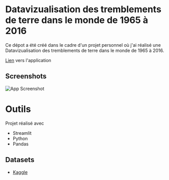 
# Datavizualisation des tremblements de terre dans le monde de 1965 à 2016

Ce dépot a été créé dans le cadre d'un projet personnel où j'ai réalisé une Datavizualisation des tremblements de terre dans le monde de 1965 à 2016.

[Lien](https://tremblements-terre.streamlit.app/) vers l'application




## Screenshots

![App Screenshot](https://drive.google.com/uc?id=1P3iBQKhrdiCzqLQNYAtdjW-D3UAr-HDY)




# Outils

Projet réalisé avec 
- Streamlit
- Python
- Pandas



## Datasets

- [Kaggle](https://www.kaggle.com/datasets/usgs/earthquake-database)
